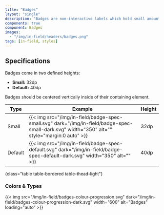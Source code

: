 ```yaml
---
title: "Badges"
layout: "single"
description: "Badges are non-interactive labels which hold small amounts of information."
components: true
component: Badges
images:
  - "/img/in-field/headers/badges.png"
tags: [in-field, styles]
---
```


## Specifications

Badges come in two defined heights:

- **Small:** 32dp
- **Default:** 40dp

Badges should be centered vertically inside of their containing element.

<!-- prettier-ignore-start -->
| Type    | Example                                                                                                                                | Height |
|---------| -------------------------------------------------------------------------------------------------------------------------------------- | ------ |
| Small   | {{< img src="/img/in-field/badge-spec-small.svg" dark="/img/in-field/badge-spec-small-dark.svg" width="350" alt="" style="margin:0 auto" >}} | 32dp   |
| Default | {{< img src="/img/in-field/badge-spec-default.svg" dark="/img/in-field/badge-spec-default-dark.svg" width="350" alt="" >}}            | 40dp   |
{class="table table-bordered table-thead-light"}
<!-- prettier-ignore-end -->

### Colors & Types

{{< img src="/img/in-field/badges-colour-progression.svg" dark="/img/in-field/badges-colour-progression-dark.svg" width="600" alt="Badges" loading="auto" >}}

